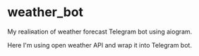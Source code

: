 # weather_bot
My realiяation of weather forecast Telegram bot using aiogram.

Here I'm using open weather API and wrap it into Telegram bot.
